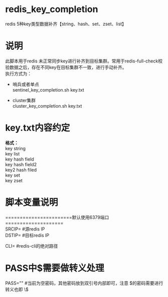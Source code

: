 # redis_key_completion
redis 5种key类型数据补齐【string、hash、set、zset、list】

# 说明
此脚本用于redis 未正常同步key进行补齐到目标集群。常用于redis-full-check校验数据之后，存在不同key在目标集群不一致，进行手动补齐。  
执行方式为：
- 哨兵或者单点  
sentinel_key_completion.sh key.txt

- cluster集群  
cluster_key_completion.sh key.txt

# key.txt内容约定

**格式：**  
key string  
key list  
key hash field  
key hash field2  
key2 hash filed  
key set  
key zset  

# 脚本变量说明
=======================默认使用6379端口====================  
SRCIP=   #源redis IP  
DSTIP=   #目标redis IP  

CLI=     #redis-cli的绝对路径  
# PASS中$需要做转义处理
PASS=""  #当前为空密码，其他密码放到双引号内部即可，注意 \$的密码需要进行转义也即 \\$
